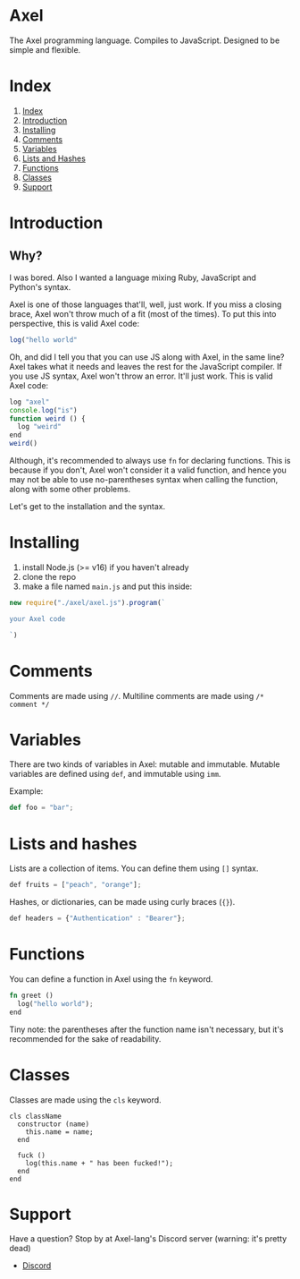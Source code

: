 # Axel
The Axel programming language. Compiles to JavaScript.
Designed to be simple and flexible.





# Index
1. [Index](https://github.com/ezrael-git/Axel/tree/development#index)
2. [Introduction](https://github.com/ezrael-git/Axel/tree/development#Why?)
3. [Installing](https://github.com/ezrael-git/Axel/tree/development#Installing)
4. [Comments](https://github.com/ezrael-git/Axel/tree/development#Comments)
5. [Variables](https://github.com/ezrael-git/Axel/tree/development#Variables)
6. [Lists and Hashes](https://github.com/ezrael-git/Axel/tree/development#Lists-and-Hashes)
7. [Functions](https://github.com/ezrael-git/Axel/tree/development#Functions)
8. [Classes](https://github.com/ezrael-git/Axel/tree/development#Classes)
9. [Support](https://github.com/ezrael-git/Axel/tree/development#Support)


# Introduction

## Why?

I was bored.
Also I wanted a language mixing Ruby, JavaScript and Python's syntax.

Axel is one of those languages that'll, well, just work. If you miss a closing brace, Axel won't throw much of a fit (most of the times). To put this into perspective, this is valid Axel code:
```js
log("hello world"
```

Oh, and did I tell you that you can use JS along with Axel, in the same line?
Axel takes what it needs and leaves the rest for the JavaScript compiler. If you use JS syntax, Axel won't throw an error. It'll just work.
This is valid Axel code:
```js
log "axel"
console.log("is")
function weird () {
  log "weird"
end
weird()
```
Although, it's recommended to always use `fn` for declaring functions. This is because if you don't, Axel won't consider it a valid function, and hence you may not be able to use no-parentheses syntax when calling the function, along with some other problems.

Let's get to the installation and the syntax.


# Installing

1) install Node.js (>= v16) if you haven't already
2) clone the repo
3) make a file named `main.js` and put this inside:
```js
new require("./axel/axel.js").program(`

your Axel code

`)
```



# Comments

Comments are made using `//`. Multiline comments are made using `/* comment */`


# Variables
There are two kinds of variables in Axel: mutable and immutable.
Mutable variables are defined using `def`, and immutable using `imm`.

Example:
```py
def foo = "bar";
```

# Lists and hashes
Lists are a collection of items. You can define them using `[]` syntax.

```js
def fruits = ["peach", "orange"];
```

Hashes, or dictionaries, can be made using curly braces (`{}`).
```js
def headers = {"Authentication" : "Bearer"};
```

# Functions
You can define a function in Axel using the `fn` keyword.


```rust
fn greet ()
  log("hello world");
end
```
Tiny note: the parentheses after the function name isn't necessary, but it's recommended for the sake of readability.


# Classes
Classes are made using the `cls` keyword.
```
cls className
  constructor (name)
    this.name = name;
  end

  fuck () 
    log(this.name + " has been fucked!");
  end
end
```

# Support

Have a question? Stop by at Axel-lang's Discord server (warning: it's pretty dead) 

- [Discord](https://discord.gg/xPhcZwGpSC)
